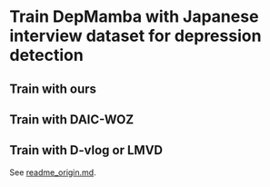 # Train DepMamba with Japanese interview dataset for depression detection

## Train with ours

## Train with DAIC-WOZ

## Train with D-vlog or LMVD

See [readme_origin.md](./readme_origin.md).
